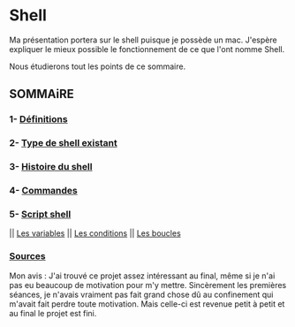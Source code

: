 # Shell

Ma présentation portera sur le shell puisque je possède un mac. J'espère expliquer le mieux possible le fonctionnement de ce que l'ont nomme Shell.

Nous étudierons tout les points de ce sommaire.

## SOMMAiRE
### 1- [Définitions](https://github.com/NemsB/Shell/blob/main/definition.md#1--quest-ce-que-le-shell-)
### 2- [Type de shell existant](https://github.com/NemsB/Shell/blob/main/typedeshell.md#type-de-shell)
### 3- [Histoire du shell](https://github.com/NemsB/Shell/blob/main/histoire.md)
### 4- [Commandes](https://github.com/NemsB/Shell/blob/main/commande.md)
### 5- [Script shell](https://github.com/NemsB/Shell/blob/main/scriptshell.md)
   || [Les variables](https://github.com/NemsB/Shell/blob/main/variable.md#les-variables)
   || [Les conditions](https://github.com/NemsB/Shell/blob/main/condition.md#les-conditions)
   || [Les boucles](https://github.com/NemsB/Shell/blob/main/boucle.md#les-boucles)


### [Sources](https://github.com/NemsB/Shell/blob/main/source.md)

Mon avis : J'ai trouvé ce projet assez intéressant au final, même si je n'ai pas eu beaucoup de motivation pour m'y mettre. Sincèrement les premières séances, je n'avais vraiment pas fait grand chose dû au confinement qui m'avait fait perdre toute motivation. Mais celle-ci est revenue petit à petit et au final le projet est fini.
